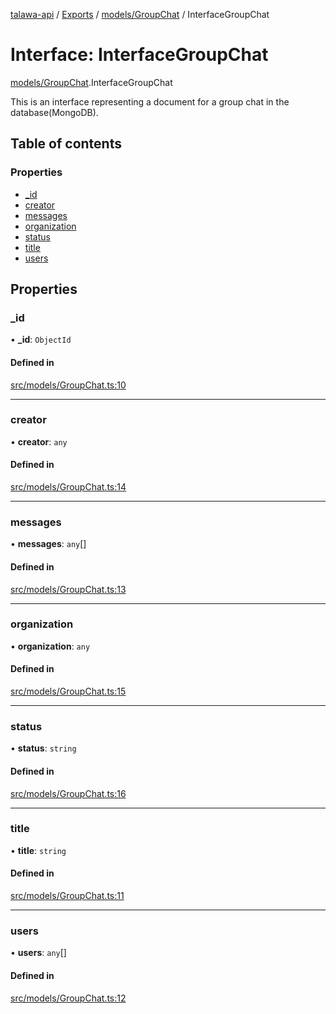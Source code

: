 [talawa-api](../README.md) / [Exports](../modules.md) / [models/GroupChat](../modules/models_GroupChat.md) / InterfaceGroupChat

# Interface: InterfaceGroupChat

[models/GroupChat](../modules/models_GroupChat.md).InterfaceGroupChat

This is an interface representing a document for a group chat in the database(MongoDB).

## Table of contents

### Properties

- [\_id](models_GroupChat.InterfaceGroupChat.md#_id)
- [creator](models_GroupChat.InterfaceGroupChat.md#creator)
- [messages](models_GroupChat.InterfaceGroupChat.md#messages)
- [organization](models_GroupChat.InterfaceGroupChat.md#organization)
- [status](models_GroupChat.InterfaceGroupChat.md#status)
- [title](models_GroupChat.InterfaceGroupChat.md#title)
- [users](models_GroupChat.InterfaceGroupChat.md#users)

## Properties

### \_id

• **\_id**: `ObjectId`

#### Defined in

[src/models/GroupChat.ts:10](https://github.com/Nitya-Pasrija/talawa-api/blob/d3a6af9/src/models/GroupChat.ts#L10)

___

### creator

• **creator**: `any`

#### Defined in

[src/models/GroupChat.ts:14](https://github.com/Nitya-Pasrija/talawa-api/blob/d3a6af9/src/models/GroupChat.ts#L14)

___

### messages

• **messages**: `any`[]

#### Defined in

[src/models/GroupChat.ts:13](https://github.com/Nitya-Pasrija/talawa-api/blob/d3a6af9/src/models/GroupChat.ts#L13)

___

### organization

• **organization**: `any`

#### Defined in

[src/models/GroupChat.ts:15](https://github.com/Nitya-Pasrija/talawa-api/blob/d3a6af9/src/models/GroupChat.ts#L15)

___

### status

• **status**: `string`

#### Defined in

[src/models/GroupChat.ts:16](https://github.com/Nitya-Pasrija/talawa-api/blob/d3a6af9/src/models/GroupChat.ts#L16)

___

### title

• **title**: `string`

#### Defined in

[src/models/GroupChat.ts:11](https://github.com/Nitya-Pasrija/talawa-api/blob/d3a6af9/src/models/GroupChat.ts#L11)

___

### users

• **users**: `any`[]

#### Defined in

[src/models/GroupChat.ts:12](https://github.com/Nitya-Pasrija/talawa-api/blob/d3a6af9/src/models/GroupChat.ts#L12)
